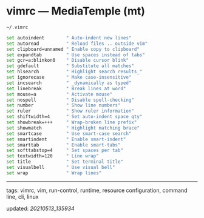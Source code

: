 # vimrc — MediaTemple (mt)

`~/.vimrc`

```sh - vimrc
set autoindent        " Auto-indent new lines"
set autoread          " Reload files .. outside vim"
set clipboard=unnamed " Enable copy to clipboard"
set expandtab         " Use spaces instead of tabs"
set gcr=a:blinkon0    " Disable cursor blink"
set gdefault          " Substitute all matches"
set hlsearch          " Highlight search results_"
set ignorecase        " Make case-insensitive"
set incsearch         " _dynamically as typed"
set linebreak         " Break lines at word"
set mouse=a           " Activate mouse"
set nospell           " Disable spell-checking"
set number            " Show line numbers"
set ruler             " Show ruler information"
set shiftwidth=4      " Set auto-indent space qty"
set showbreak=+++     " Wrap-broken line prefix"
set showmatch         " Highlight matching brace"
set smartcase         " Use smart-case search"
set smartindent       " Enable smart-indent"
set smarttab          " Enable smart-tabs"
set softtabstop=4     " Set spaces per tab"
set textwidth=120     " Line wrap"
set title             " Set terminal title"
set visualbell        " Use visual bell"
set wrap              " Wrap lines"
```

<!-- SOURCES & RESOURCES -->

[1]: http://www.catb.org/~esr/writings/taoup/html/ch10s03.html "Run-Control Files"

---

tags: vimrc, vim, run-control, runtime, resource configuration, command line, cli, linux

updated: _20210513_135934_
